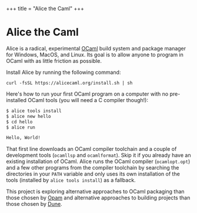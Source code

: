 +++
title = "Alice the Caml"
+++

# Alice the Caml

Alice is a radical, experimental [OCaml](https://ocaml.org/) build system and
package manager for Windows, MacOS, and Linux. Its goal is to allow anyone to
program in OCaml with as little friction as possible.

Install Alice by running the following command:
<div class="code-with-copy-button">
<pre><code>curl -fsSL https://alicecaml.org/install.sh | sh</code></pre>
</div>

Here's how to run your first OCaml program on a computer with no pre-installed
OCaml tools (you will need a C compiler though!):
```bash
$ alice tools install
$ alice new hello
$ cd hello
$ alice run

Hello, World!
```

That first line downloads an OCaml compiler toolchain and a couple of
development tools (`ocamllsp` and `ocamlformat`). Skip it if you already have an
existing installation of OCaml. Alice runs the OCaml compiler (`ocamlopt.opt`)
and a few other programs from the compiler toolchain by searching the
directories in your `PATH` variable and only uses its own installation of the
tools (installed by `alice tools install`) as a fallback.

This project is exploring alternative approaches to OCaml packaging than those
chosen by [Opam](https://github.com/ocaml/opam) and alternative approaches to
building projects than those chosen by [Dune](https://github.com/ocaml/dune).
